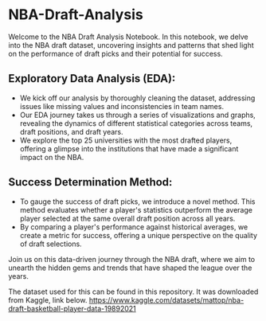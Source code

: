 # NBA-Draft-Analysis

Welcome to the NBA Draft Analysis Notebook. In this notebook, we delve into the NBA draft dataset, uncovering insights and patterns that shed light on the performance of draft picks and their potential for success.

## Exploratory Data Analysis (EDA):

* We kick off our analysis by thoroughly cleaning the dataset, addressing issues like missing values and inconsistencies in team names.
* Our EDA journey takes us through a series of visualizations and graphs, revealing the dynamics of different statistical categories across teams, draft positions, and draft years.
* We explore the top 25 universities with the most drafted players, offering a glimpse into the institutions that have made a significant impact on the NBA.

## Success Determination Method:

* To gauge the success of draft picks, we introduce a novel method. This method evaluates whether a player's statistics outperform the average player selected at the same overall draft position across all years.
* By comparing a player's performance against historical averages, we create a metric for success, offering a unique perspective on the quality of draft selections.


Join us on this data-driven journey through the NBA draft, where we aim to unearth the hidden gems and trends that have shaped the league over the years.

The dataset used for this can be found in this repository. It was downloaded from Kaggle, link below.
https://www.kaggle.com/datasets/mattop/nba-draft-basketball-player-data-19892021 
